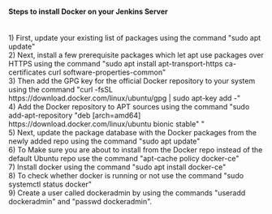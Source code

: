 #### Steps to install Docker on your Jenkins Server ####
</br>
1) First, update your existing list of packages using the command "sudo apt update"
</br>
2) Next, install a few prerequisite packages which let apt use packages over HTTPS using the command "sudo apt install apt-transport-https ca-certificates curl software-properties-common"
</br>
3) Then add the GPG key for the official Docker repository to your system using the command "curl -fsSL https://download.docker.com/linux/ubuntu/gpg | sudo apt-key add -"
</br>
4) Add the Docker repository to APT sources using the command "sudo add-apt-repository "deb [arch=amd64] https://download.docker.com/linux/ubuntu bionic stable" "
</br>
5) Next, update the package database with the Docker packages from the newly added repo using the command "sudo apt update"
</br>
6) To Make sure you are about to install from the Docker repo instead of the default Ubuntu repo use the command "apt-cache policy docker-ce"
</br>
7) Install docker using the command "sudo apt install docker-ce"
</br>
8) To check whether docker is running or not use the command "sudo systemctl status docker"
</br>
9) Create a user called dockeradmin by using the commands "useradd dockeradmin" and "passwd dockeradmin".
</br)
10) Then add the user to the group by using the command "usermod -aG docker dockeradmin"
